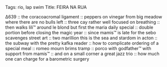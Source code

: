 Tags: rio, lap swim
Title: FEIRA NA RUA
  
∆639 :: the coracoacromal ligament :: peppers on vinegar from big meadow where there are no bulls left :: three cay rather well focused on breathing :: then walks lili™ around le blond but first the maria daily special :: double portion before closing the magic year :: since mamis™ is late for the sebo scavenges street art :: two marillion this is the sea and stardom in acton :: the subway with the pretty kafka reader :: how to complicate ordering of a special meal :: romeo mourn brims tramp :: porco with godfather™ with support from mamis™ :: and on a small corner a great jazz trio :: how much one can charge for a barometric surgery  
